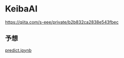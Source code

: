 # KeibaAI

https://qiita.com/s-eee/private/b2b832ca2838e543fbec

## 予想
[predict.ipynb](/predict.ipynb)
